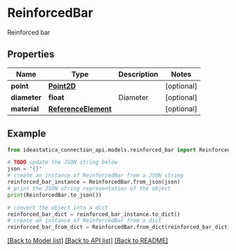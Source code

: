 # ReinforcedBar

Reinforced bar

## Properties

Name | Type | Description | Notes
------------ | ------------- | ------------- | -------------
**point** | [**Point2D**](Point2D.md) |  | [optional] 
**diameter** | **float** | Diameter | [optional] 
**material** | [**ReferenceElement**](ReferenceElement.md) |  | [optional] 

## Example

```python
from ideastatica_connection_api.models.reinforced_bar import ReinforcedBar

# TODO update the JSON string below
json = "{}"
# create an instance of ReinforcedBar from a JSON string
reinforced_bar_instance = ReinforcedBar.from_json(json)
# print the JSON string representation of the object
print(ReinforcedBar.to_json())

# convert the object into a dict
reinforced_bar_dict = reinforced_bar_instance.to_dict()
# create an instance of ReinforcedBar from a dict
reinforced_bar_from_dict = ReinforcedBar.from_dict(reinforced_bar_dict)
```
[[Back to Model list]](../README.md#documentation-for-models) [[Back to API list]](../README.md#documentation-for-api-endpoints) [[Back to README]](../README.md)


